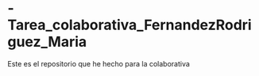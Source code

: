 # -Tarea_colaborativa_FernandezRodriguez_Maria

Este es el repositorio que he hecho para la colaborativa
